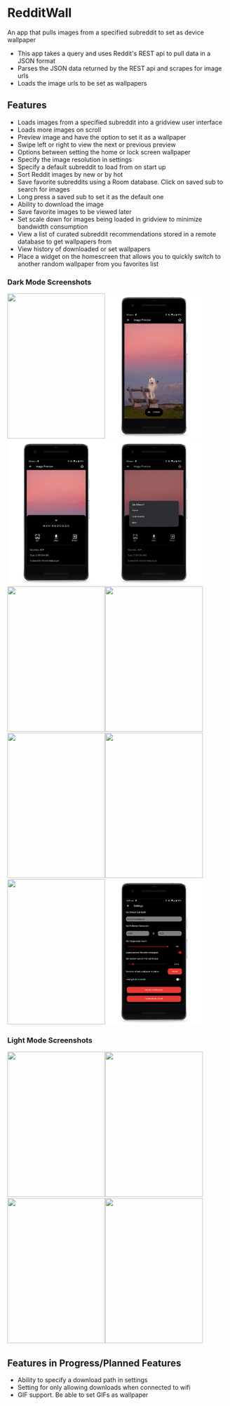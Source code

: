 # RedditWall
An app that pulls images from a specified subreddit to set as device wallpaper
- This app takes a query and uses Reddit's REST api to pull data in a JSON format
- Parses the JSON data returned by the REST api and scrapes for image urls
- Loads the image urls to be set as wallpapers

## Features
- Loads images from a specified subreddit into a gridview user interface
- Loads more images on scroll
- Preview image and have the option to set it as a wallpaper
- Swipe left or right to view the next or previous preview
- Options between setting the home or lock screen wallpaper
- Specify the image resolution in settings
- Specify a default subreddit to load from on start up
- Sort Reddit images by new or by hot
- Save favorite subreddits using a Room database. Click on saved sub to search for images
- Long press a saved sub to set it as the default one
- Ability to download the image
- Save favorite images to be viewed later
- Set scale down for images being loaded in gridview to minimize bandwidth consumption
- View a list of curated subreddit recommendations stored in a remote database to get wallpapers from
- View history of downloaded or set wallpapers
- Place a widget on the homescreen that allows you to quickly switch to another random wallpaper from you favorites list
### Dark Mode Screenshots
<img src="screens/dark_home.png" height="331" width="223"><img src="screens/preview.png" height="331" width="223"><img src="screens/bottom_bar_dark.png" height="331" width="223"/><img src="screens/set_wall.png" height="331" width="223"><img src="screens/dark_rec.png" height="331" width="223"><img src="screens/dark_fav.png" height="331" width="223"><img src="screens/fav_fab.png" height="331" width="223"><img src="screens/dark_saved.png" height="331" width="223"><img src="screens/dark_hist.png" height="331" width="223"><img src="screens/setting.png" height="331" width="223">
### Light Mode Screenshots
<img src="screens/light_home.png" height="331" width="223"><img src="screens/light_rec.png" height="331" width="223"><img src="screens/light_saved.png" height="331" width="223"><img src="screens/light_hist.png" height="331" width="223">

## Features in Progress/Planned Features
- Ability to specify a download path in settings
- Setting for only allowing downloads when connected to wifi
- GIF support. Be able to set GIFs as wallpaper
